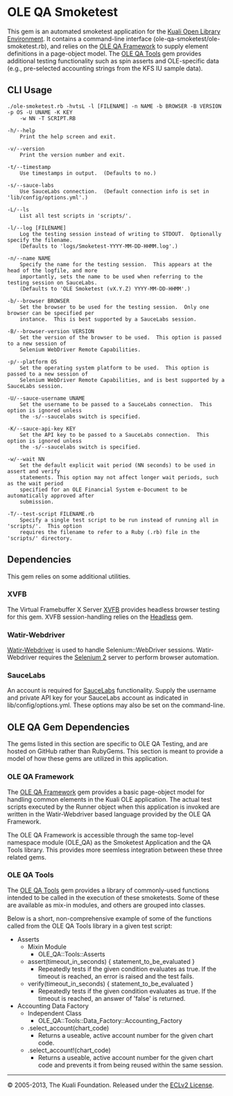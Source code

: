 # OLE QA Smoketest

This gem is an automated smoketest application for the [Kuali Open Library Environment](http://www.kuali.org/ole).
It contains a command-line interface (ole-qa-smoketest/ole-smoketest.rb), and relies on the
[OLE QA Framework](http://www.github.com/jkwaldrip/ole-qa-framework) to supply element definitions in a page-object
model.  The [OLE QA Tools](http://www.github.com/jkwaldrip/ole-qa-tools) gem provides additional testing functionality
such as spin asserts and OLE-specific data (e.g., pre-selected accounting strings from the KFS IU sample data).

## CLI Usage

    ./ole-smoketest.rb -hvtsL -l [FILENAME] -n NAME -b BROWSER -B VERSION -p OS -U UNAME -K KEY
        -w NN -T SCRIPT.RB

    -h/--help
        Print the help screen and exit.

    -v/--version
        Print the version number and exit.

    -t/--timestamp
        Use timestamps in output.  (Defaults to no.)

    -s/--sauce-labs
        Use SauceLabs connection.  (Default connection info is set in 'lib/config/options.yml'.)

    -L/--ls
        List all test scripts in 'scripts/'.

    -l/--log [FILENAME]
        Log the testing session instead of writing to STDOUT.  Optionally specify the filename.
        (Defaults to 'logs/Smoketest-YYYY-MM-DD-HHMM.log'.)

    -n/--name NAME
        Specify the name for the testing session.  This appears at the head of the logfile, and more
        importantly, sets the name to be used when referring to the testing session on SauceLabs.
        (Defaults to 'OLE Smoketest (vX.Y.Z) YYYY-MM-DD-HHMM'.)

    -b/--browser BROWSER
        Set the browser to be used for the testing session.  Only one browser can be specified per
        instance.  This is best supported by a SauceLabs session.

    -B/--browser-version VERSION
        Set the version of the browser to be used.  This option is passed to a new session of
        Selenium WebDriver Remote Capabilities.

    -p/--platform OS
        Set the operating system platform to be used.  This option is passed to a new session of
        Selenium WebDriver Remote Capabilities, and is best supported by a SauceLabs session.

    -U/--sauce-username UNAME
        Set the username to be passed to a SauceLabs connection.  This option is ignored unless
        the -s/--saucelabs switch is specified.

    -K/--sauce-api-key KEY
        Set the API key to be passed to a SauceLabs connection.  This option is ignored unless
        the -s/--saucelabs switch is specified.

    -w/--wait NN
        Set the default explicit wait period (NN seconds) to be used in assert and verify
        statements. This option may not affect longer wait periods, such as the wait period
        specified for an OLE Financial System e-Document to be automatically approved after
        submission.

    -T/--test-script FILENAME.rb
        Specify a single test script to be run instead of running all in 'scripts/'.  This option
        requires the filename to refer to a Ruby (.rb) file in the 'scripts/' directory.


## Dependencies

This gem relies on some additional utilities.

### XVFB

The Virtual Framebuffer X Server [XVFB](http://www.x.org/releases/X11R7.6/doc/man/man1/Xvfb.1.xhtml) provides
headless browser testing for this gem.  XVFB session-handling relies on the [Headless](https://github.com/leonid-shevtsov/headless) gem.

### Watir-Webdriver

[Watir-Webdriver](http://www.watirwebdriver.com) is used to handle Selenium::WebDriver sessions.  Watir-Webdriver requires
the [Selenium 2](http://docs.seleniumhq.org/docs/03\_webdriver.jsp) server to perform browser automation.

### SauceLabs

An account is required for [SauceLabs](http://saucelabs.com) functionality.  Supply the username and private API key for your
SauceLabs account as indicated in lib/config/options.yml.  These options may also be set on the command-line.

## OLE QA Gem Dependencies

The gems listed in this section are specific to OLE QA Testing, and are hosted on GitHub rather than RubyGems.  This section
is meant to provide a model of how these gems are utilized in this application.

### OLE QA Framework

The [OLE QA Framework](http://www.github.com/jkwaldrip/ole-qa-framework) gem provides a basic page-object model for handling
common elements in the Kuali OLE application.  The actual test scripts executed by the Runner object when this application is
invoked are written in the Watir-Webdriver based language provided by the OLE QA Framework.

The OLE QA Framework is accessible through the same top-level namespace module (OLE\_QA) as the Smoketest Application and the
QA Tools library.  This provides more seemless integration between these three related gems.

### OLE QA Tools

The [OLE QA Tools](http://www.github.com/jkwaldrip/ole-qa-tools) gem provides a library of commonly-used functions intended to
be called in the execution of these smoketests.  Some of these are available as mix-in modules, and others are grouped into
classes.

Below is a short, non-comprehensive example of some of the functions called from the OLE QA Tools library in a given test script:

- Asserts
    - Mixin Module
        - OLE\_QA::Tools::Asserts
    - assert(timeout\_in\_seconds) { statement\_to\_be\_evaluated }
        - Repeatedly tests if the given condition evaluates as true.  If the timeout is reached, an error is raised and the test fails.
    - verify(timeout\_in\_seconds) { statement\_to\_be\_evaluated }
        - Repeatedly tests if the given condition evaluates as true.  If the timeout is reached, an answer of 'false' is returned.
- Accounting Data Factory
    - Independent Class
        - OLE\_QA::Tools::Data\_Factory::Accounting\_Factory
    - .select\_account(chart\_code)
        - Returns a useable, active account number for the given chart code.
    - .select\_account!(chart\_code)
        - Returns a useable, active account number for the given chart code and prevents it from being reused within the same session.

----
&copy; 2005-2013, The Kuali Foundation.
Released under the [ECLv2 License](http://opensource.org/licenses/ecl2.php).